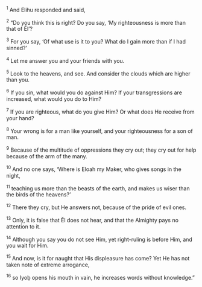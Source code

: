 <sup>1</sup> And Elihu responded and said,

<sup>2</sup> “Do you think this is right? Do you say, ‘My righteousness is more than that of Ĕl’?

<sup>3</sup> For you say, ‘Of what use is it to you? What do I gain more than if I had sinned?’

<sup>4</sup> Let me answer you and your friends with you.

<sup>5</sup> Look to the heavens, and see. And consider the clouds which are higher than you.

<sup>6</sup> If you sin, what would you do against Him? If your transgressions are increased, what would you do to Him?

<sup>7</sup> If you are righteous, what do you give Him? Or what does He receive from your hand?

<sup>8</sup> Your wrong is for a man like yourself, and your righteousness for a son of man.

<sup>9</sup> Because of the multitude of oppressions they cry out; they cry out for help because of the arm of the many.

<sup>10</sup> And no one says, ‘Where is Eloah my Maker, who gives songs in the night,

<sup>11</sup> teaching us more than the beasts of the earth, and makes us wiser than the birds of the heavens?’

<sup>12</sup> There they cry, but He answers not, because of the pride of evil ones.

<sup>13</sup> Only, it is false that Ĕl does not hear, and that the Almighty pays no attention to it.

<sup>14</sup> Although you say you do not see Him, yet right-ruling is before Him, and you wait for Him.

<sup>15</sup> And now, is it for naught that His displeasure has come? Yet He has not taken note of extreme arrogance,

<sup>16</sup> so Iyoḇ opens his mouth in vain, he increases words without knowledge.”

